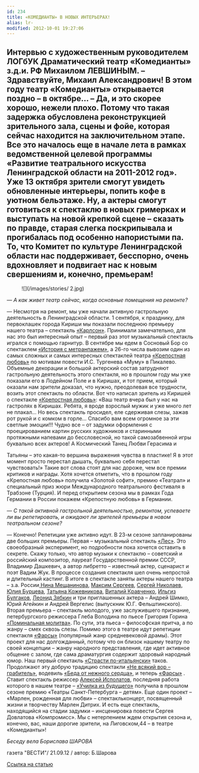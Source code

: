 ```yaml
---
id: 234
title: «КОМЕДИАНТЫ» В НОВЫХ ИНТЕРЬЕРАХ!
alias: lr-
modified: 2012-10-01 19:27:06
---
```


## Интервью с художественным руководителем ЛОГбУК Драматический театр «Комедианты» з.д.и. РФ Михаилом ЛЕВШИНЫМ. – Здравствуйте, Михаил Александрович! В этом году театр «Комедианты» открывается поздно – в октябре… – Да, и это скорее хорошо, нежели плохо. Потому что такая задержка обусловлена реконструкцией зрительного зала, сцены и фойе, которая сейчас находится на заключительном этапе. Все это началось еще в начале лета в рамках ведомственной целевой программы «Развитие театрального искусства Ленинградской области на 2011-2012 год». Уже 13 октяб­ря зрители смогут увидеть обновленные интерьеры, попить кофе в уютном бельэтаже. Ну, а актеры смогут готовиться к спектаклю в новых гримерках и выступать на новой крепкой сцене – сказать по правде, старая слегка поскрипывала и прогибалась под особенно напористыми па. То, что Комитет по культуре Ленинградской области нас поддерживает, бесспорно, очень вдохновляет и подвигает нас к новым свершениям и, конечно, премьерам!

<figure>
![](/images/stories/ 2.jpg)
</figure>

_— А как живет театр сейчас, когда основные помещения на ремонте?_

— Несмотря на ремонт, мы уже начали активную гастрольную деятельность в Ленинградской области.
1 сентября, к празднику, для первоклашек города Кириши мы показали последнюю премьеру нашего театра – спектакль [«Карлсон»](147-karlson.html). Принимали замечательно, для нас это был интересный опыт – первый раз этот музыкальный спектакль игрался с помощью гарнитур. В сентябре мы едем в Сосновый Бор со спектаклем [«История с метранпажем»](71-anekdoti.html), а 26-го числа вывозим один из самых сложных и самых интересных спектаклей театра [«Крепостная любовь»](46-mumu.html) по мотивам повести И.С. Тургенева «Муму» в Пикалево. Объемные декорации и большой актерский состав затрудняют гастрольную деятельность этого спектакля, но в прошлом году мы уже показали его в Лодейном Поле и в Киришах, и тот прием, который оказали нам зрители доказал, что нужно, преодолевая все трудности, возить этот спектакль по области. Вот что написал зритель из Киришей о спектакле [«Крепостная любовь»](46-mumu.html): «Ваш театр вчера был у нас на гастролях в Киришах. Ребята, я вроде взрослый мужик и уже много лет не плакал… Но весь спектакль просидел, еле сдерживая слезы, зажав рот рукой и с комком в горле… Спасибо вам всем огромное за эти светлые эмоции!!! Чудно все – от задумки оформления с проецированием картин русских художников и старинными протяжными напевами до бессловесной, но такой самозабвенной игры буквально всех актеров! А Космический Танец Любви Герасима и

Татьяны – это какая-то вершина выражения чувства в пластике! Я в этот момент просто перестал дышать, буквально себя перестал чувствовать!» Такие вот слова стоят для нас дороже, чем все премии критиков и награды. Хотя хочется отметить, что в прошлом году «Крепостная любовь» получила «Золотой софит», премию «Театрал» и специальный приз жюри Международного театрального фестиваля в Трабзоне (Турция). И перед открытием сезона мы в рамках Года Германии в России покажем «Крепостную любовь» в Германии.

_— С такой активной гастрольной деятельностью, ремонтом, успеваете ли вы репетировать, и ожидают ли зрителей премьеры в новом театральном сезоне?_

— Конечно! Репетиции уже активно идут. В 23-м сезоне запланированы две больших премьеры. Первая – музыкальный спектакль [«Лес»](91-les.html). Это своеобразный эксперимент, но подробности пока хочется оставить в секрете. Скажу только, что автор музыки к спектаклю – советский и российский композитор, лауреат Государственной премии СССР, Владимир Дашкевич, а автор либретто – известный актер, сценарист и поэт Вадим Жук. В процессе создания спектакля шел очень непростой и длительный кастинг. В итоге в спектакле заняты актеры нашего театра – з.а. России[ Нина Мещанинова](25-mewaninova-nina.html), [ Максим Сергеев](57-maxsim-sergeev.html), [Сергей Николаев](52-sergei-nikolaev.html), [Юлия Бурцева](78-ylia-burceva.html), [Татьяна Кожевникова](80-tatiana-kogevnikova.html), [ Виталий Кравченко](66-vitalii-kravchenko.html), [Ильгиз Булгаков](77-ilgiz-bulgakov.html), [Леонид Зябкин](67-leonid-zabkin.html) и три приглашенных актера – Андрей Шимко, Юрий Агейкин и Андрей Вергелис (выпускник Ю.Г. Фельштинского). Вторая премьера – спектакль молодого, уже заслужившего признание, петербургского режиссера Глеба Володина по пьесе Григория Горина [«Поминальная молитва»](97-pominalnaia-molitva.html). По сути, эта пьеса – философская притча, а по жанру – смех сквозь слезы.
Помимо этого в театре идут репетиции спектакля [«Фарсы»](138-lohanq.html) (популярный жанр средневековой драмы). Этот проект для нас долгожданный, потому что он близок нашему театру по своей концепции – жанру народного представления, где идет активное общение с залом, где сама драматургия содержит здоровый народный юмор. Наш первый спектакль [«Страсти по-итальянски»](59-strasti-po-italianski.html) таков. Продолжают эту добрую традицию спектакли [«Не всякий вор – грабитель»](70-vor.html), водевиль [«Беда от нежного сердца»](39-beda-ot-neghnogo-serdca.html), и теперь [«Фарсы»](138-lohanq.html) . Ставит спектакль режиссер [Алексей Исполатов](53-aleksei-ispolatov.html), последняя работа которого в нашем театре – [«Училка из будущего»](90-ychilka.html) получила в прошлом сезоне премию «Театры Санкт-Петербурга – детям». Еще один проект – «Марлен, рожденная для любви» – спектакль­концерт, посвященный жизни и творчеству Марлен Дитрих. И есть еще спектакль, находящийся на стадии задумки – инсценировка повести Сергея Довлатова «Компромисс». Мы с нетерпением ждем открытия сезона и, конечно, вас, наши дорогие зрители, на Лиговском,44 – в театре «Комедианты»!

_Беседу вела Борислава ШАРОВА_

газета "ВЕСТИ"/ 21.09.12 / автор: Б.Шарова

[Ссылка на статью](http://www.vesty.spb.ru/modules.php?name=News&file=article&sid=25335)

